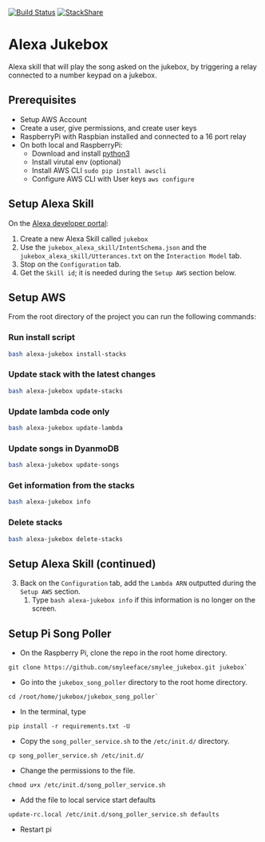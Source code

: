 [![Build Status](https://travis-ci.org/smyleeface/smylee_jukebox.svg?branch=master)](https://travis-ci.org/smyleeface/smylee_jukebox)  [![StackShare](https://img.shields.io/badge/tech-stack-0690fa.svg?style=flat)](https://stackshare.io/smyleeface/smylee-jukebox)

Alexa Jukebox
=============
Alexa skill that will play the song asked on the jukebox, by triggering a relay connected to a number keypad on a jukebox.

## Prerequisites
* Setup AWS Account
* Create a user, give permissions, and create user keys
* RaspberryPi with Raspbian installed and connected to a 16 port relay
* On both local and RaspberryPi: 
    * Download and install [python3](https://www.python.org/downloads/)
    * Install virutal env (optional)
    * Install AWS CLI `sudo pip install awscli`
    * Configure AWS CLI with User keys `aws configure`

## Setup Alexa Skill
On the [Alexa developer portal](https://developer.amazon.com):
1. Create a new Alexa Skill called `jukebox`
2. Use the `jukebox_alexa_skill/IntentSchema.json` and the `jukebox_alexa_skill/Utterances.txt` on the `Interaction Model` tab.
3. Stop on the `Configuration` tab.
4. Get the `Skill id`; it is needed during the `Setup AWS` section below.

## Setup AWS
From the root directory of the project you can run the following commands:

### Run install script
```bash
bash alexa-jukebox install-stacks
```

### Update stack with the latest changes
```bash
bash alexa-jukebox update-stacks
```

### Update lambda code only
```bash
bash alexa-jukebox update-lambda
```

### Update songs in DyanmoDB
```bash
bash alexa-jukebox update-songs
```

### Get information from the stacks
```bash
bash alexa-jukebox info
```

### Delete stacks
```bash
bash alexa-jukebox delete-stacks
```

## Setup Alexa Skill (continued)

3. Back on the `Configuration` tab, add the `Lambda ARN` outputted during the `Setup AWS` section.
    1. Type `bash alexa-jukebox info` if this information is no longer on the screen.

## Setup Pi Song Poller

* On the Raspberry Pi, clone the repo in the root home directory.
```
git clone https://github.com/smyleeface/smylee_jukebox.git jukebox`
```

* Go into the `jukebox_song_poller` directory to the root home directory.
```
cd /root/home/jukebox/jukebox_song_poller`
```

* In the terminal, type
```
pip install -r requirements.txt -U
```
* Copy the `song_poller_service.sh` to the `/etc/init.d/` directory.
```
cp song_poller_service.sh /etc/init.d/
```
* Change the permissions to the file.
```
chmod u+x /etc/init.d/song_poller_service.sh
```
* Add the file to local service start defaults
```
update-rc.local /etc/init.d/song_poller_service.sh defaults
```
* Restart pi